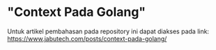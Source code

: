 # "Context Pada Golang"
Untuk artikel pembahasan pada repository ini dapat diakses pada link:
https://www.jabutech.com/posts/context-pada-golang/